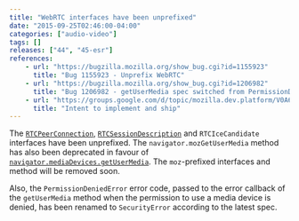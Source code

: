 ```yaml
---
title: "WebRTC interfaces have been unprefixed"
date: "2015-09-25T02:46:00-04:00"
categories: ["audio-video"]
tags: []
releases: ["44", "45-esr"]
references:
    - url: "https://bugzilla.mozilla.org/show_bug.cgi?id=1155923"
      title: "Bug 1155923 - Unprefix WebRTC"
    - url: "https://bugzilla.mozilla.org/show_bug.cgi?id=1206982"
      title: "Bug 1206982 - getUserMedia spec switched from PermissionDeniedError to SecurityError"
    - url: "https://groups.google.com/d/topic/mozilla.dev.platform/V0A6ZFPYfac/discussion"
      title: "Intent to implement and ship"
---
```

The [`RTCPeerConnection`](https://developer.mozilla.org/docs/Web/API/RTCPeerConnection), [`RTCSessionDescription`](https://developer.mozilla.org/docs/Web/API/RTCSessionDescription) and `RTCIceCandidate` interfaces have been unprefixed. The `navigator.mozGetUserMedia` method has also been deprecated in favour of [`navigator.mediaDevices.getUserMedia`](https://developer.mozilla.org/docs/Web/API/MediaDevices/getUserMedia). The `moz`-prefixed interfaces and method will be removed soon.

Also, the `PermissionDeniedError` error code, passed to the error callback of the `getUserMedia` method when the permission to use a media device is denied, has been renamed to `SecurityError` according to the latest spec.
